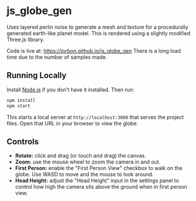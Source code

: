 # js_globe_gen
Uses layered perlin noise to generate a mesh and texture for a procedurally generated earth-like planet model. This is rendered using a slightly modified Three.js library.

Code is live at: https://jorbon.github.io/js_globe_gen
There is a long load time due to the number of samples made.

## Running Locally

Install [Node.js](https://nodejs.org/) if you don't have it installed. Then run:

```bash
npm install
npm start
```

This starts a local server at `http://localhost:3000` that serves the project files. Open that URL in your browser to view the globe.

## Controls

 - **Rotate:** click and drag (or touch and drag) the canvas.
 - **Zoom:** use the mouse wheel to zoom the camera in and out.
- **First Person:** enable the "First Person View" checkbox to walk on the globe. Use WASD to move and the mouse to look around.
- **Head Height:** adjust the "Head Height" input in the settings panel to control how high the camera sits above the ground when in first person view.
